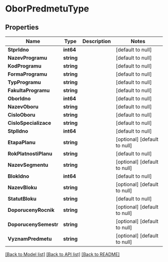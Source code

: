 # OborPredmetuType

## Properties
Name | Type | Description | Notes
------------ | ------------- | ------------- | -------------
**StprIdno** | **int64** |  | [default to null]
**NazevProgramu** | **string** |  | [default to null]
**KodProgramu** | **string** |  | [default to null]
**FormaProgramu** | **string** |  | [default to null]
**TypProgramu** | **string** |  | [default to null]
**FakultaProgramu** | **string** |  | [default to null]
**OborIdno** | **int64** |  | [default to null]
**NazevOboru** | **string** |  | [default to null]
**CisloOboru** | **string** |  | [default to null]
**CisloSpecializace** | **string** |  | [default to null]
**StplIdno** | **int64** |  | [default to null]
**EtapaPlanu** | **string** |  | [optional] [default to null]
**RokPlatnostiPlanu** | **string** |  | [default to null]
**NazevSegmentu** | **string** |  | [optional] [default to null]
**BlokIdno** | **int64** |  | [default to null]
**NazevBloku** | **string** |  | [optional] [default to null]
**StatutBloku** | **string** |  | [default to null]
**DoporucenyRocnik** | **string** |  | [optional] [default to null]
**DoporucenySemestr** | **string** |  | [optional] [default to null]
**VyznamPredmetu** | **string** |  | [optional] [default to null]

[[Back to Model list]](../README.md#documentation-for-models) [[Back to API list]](../README.md#documentation-for-api-endpoints) [[Back to README]](../README.md)

